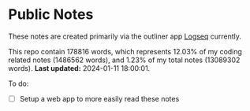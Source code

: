 # Public Notes

These notes are created primarily via the outliner app [Logseq](https://github.com/logseq/logseq) currently.

This repo contain 178816 words, which represents 12.03% of my coding related notes (1486562 words), and 1.23% of my total notes (13089302 words). **Last updated:** 2024-01-11 18:00:01. 

To do:

- [ ] Setup a web app to more easily read these notes
